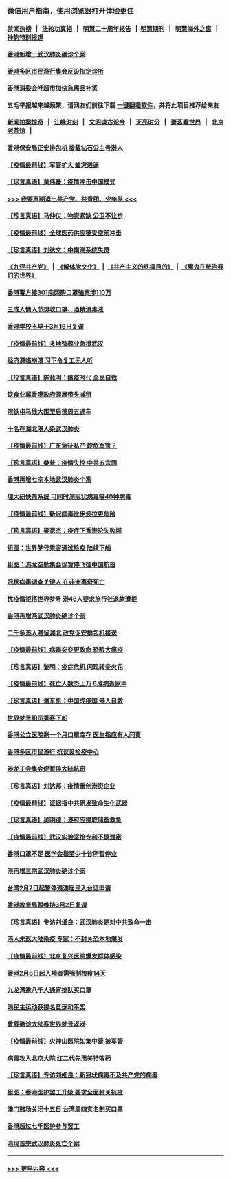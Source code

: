 ### [微信用户指南，使用浏览器打开体验更佳](https://github.com/gfw-breaker/banned-news1/blob/master/indexes/wechat-guide.md?t=0)
#### [禁闻热榜](热点新闻.md?t=0)  &nbsp;&nbsp;|&nbsp;&nbsp; [法轮功真相](https://github.com/gfw-breaker/truth/blob/master/README.md?t=0) &nbsp;&nbsp;|&nbsp;&nbsp; [明慧二十周年报告](https://github.com/gfw-breaker/mh-reports/blob/master/README.md?t=0) &nbsp;&nbsp;|&nbsp;&nbsp;[明慧期刊](https://github.com/gfw-breaker/mh-qikan) &nbsp;&nbsp;|&nbsp;&nbsp; [明慧海外之窗](https://github.com/gfw-breaker/mh-news/blob/master/README.md?t=0) &nbsp;&nbsp;|&nbsp;&nbsp; [神韵特别报道](https://github.com/gfw-breaker/mh-news/blob/master/shenyun.md?t=0)
#### [香港新增一武汉肺炎确诊个案](../pages/nsc415/n11874044.md?t=02172156) 
#### [香港多区市民游行集会反设指定诊所](../pages/nsc415/n11874017.md?t=02172156) 
#### [香港消委会吁超市加快急需品补货](../pages/nsc415/n11874003.md?t=02172156) 
#### 五毛举报越来越频繁，请网友们前往下载 [一键翻墙软件](https://github.com/gfw-breaker/ssr-accounts)，并将此项目推荐给亲友
#### [新闻拍案惊奇](https://github.com/gfw-breaker/banned-news1/blob/master/pages/link4.md) &nbsp;&nbsp;|&nbsp;&nbsp; [江峰时刻](https://github.com/gfw-breaker/banned-news1/blob/master/pages/link4.md) &nbsp;&nbsp;|&nbsp;&nbsp; [文昭谈古论今](https://github.com/gfw-breaker/banned-news1/blob/master/pages/link4.md) &nbsp;&nbsp;|&nbsp;&nbsp; [天亮时分](https://github.com/gfw-breaker/banned-news1/blob/master/pages/link4.md) &nbsp;&nbsp;|&nbsp;&nbsp; [萧茗看世界](https://github.com/gfw-breaker/banned-news1/blob/master/pages/link4.md) &nbsp;&nbsp;|&nbsp;&nbsp; [北京老茶馆](https://github.com/gfw-breaker/banned-news1/blob/master/pages/link4.md) &nbsp;&nbsp;|&nbsp;&nbsp; 
#### [香港保安局正安排包机 接载钻石公主号港人](../pages/nsc415/n11873932.md?t=02172156) 
#### [【疫情最前线】军管扩大 蝗灾进逼](../pages/nsc415/n11873780.md?t=02172156) 
#### [【珍言真语】黄伟豪：疫情冲击中国模式](../pages/nsc415/n11873482.md?t=02172156) 
#### [>>> 我要声明退出共产党、共青团、少年队 <<<](https://github.com/begood0513/goodnews/blob/master/quit/letter.md) 
#### [【珍言真语】马仲仪：物资紧缺 公卫不让步](../pages/nsc415/n11872315.md?t=02172156) 
#### [【疫情最前线】全球医药供应链受空前冲击](../pages/nsc415/n11869614.md?t=02172156) 
#### [【珍言真语】刘达文：中南海系统失灵](../pages/nsc415/n11869465.md?t=02172156) 
#### [《九评共产党》](https://github.com/begood0513/9ping.md/blob/master/README.md) &nbsp;|&nbsp; [《解体党文化》](../../../../jtdwh.md/blob/master/README.md)  &nbsp;|&nbsp; [《共产主义的终极目的》](../../../../gczydzjmd.md/blob/master/README.md) &nbsp;|&nbsp; [《魔鬼在统治我们的世界》](../../../../mgztzwmdsj.md/blob/master/README.md) 
#### [香港警方接301宗网购口罩骗案涉110万](../pages/nsc415/n11867572.md?t=02172156) 
#### [三成人情人节想收口罩、酒精消毒液](../pages/nsc415/n11867523.md?t=02172156) 
#### [香港学校不早于3月16日复课](../pages/nsc415/n11867498.md?t=02172156) 
#### [【疫情最前线】多地殡葬业急援武汉](../pages/nsc415/n11866914.md?t=02172156) 
#### [经济濒临崩溃 习下令复工无人听](../pages/nsc415/n11867269.md?t=02172156) 
#### [【珍言真语】陈竟明：瘟疫时代 全民自救](../pages/nsc415/n11866765.md?t=02172156) 
#### [饮食业冀香港政府领展带头减租](../pages/nsc415/n11864876.md?t=02172156) 
#### [港铁屯马线大围至启德周五通车](../pages/nsc415/n11864842.md?t=02172156) 
#### [十名在湖北港人染武汉肺炎](../pages/nsc415/n11864807.md?t=02172156) 
#### [【疫情最前线】广东急征私产 趁危军管？](../pages/nsc415/n11864205.md?t=02172156) 
#### [【珍言真语】桑普：疫情失控 中共五宗罪](../pages/nsc415/n11864157.md?t=02172156) 
#### [香港再增七宗本地武汉肺炎个案](../pages/nsc415/n11862405.md?t=02172156) 
#### [理大研快筛系统 可同时测冠状病毒等40种病毒](../pages/nsc415/n11862376.md?t=02172156) 
#### [【疫情最前线】新冠病毒比伊波拉更危险](../pages/nsc415/n11862199.md?t=02172156) 
#### [【珍言真语】梁家杰：疫症下香港沦失败城](../pages/nsc415/n11861588.md?t=02172156) 
#### [组图：世界梦号乘客通过检疫 陆续下船](../pages/nsc415/n11858302.md?t=02172156) 
#### [组图：港龙空勤集会促暂停飞往中国航班](../pages/nsc415/n11858190.md?t=02172156) 
#### [冠状病毒调查关键人 在非洲离奇死亡](../pages/nsc415/n11859798.md?t=02172156) 
#### [忧疫情拒搭世界梦号 港46人要求旅行社退款遭拒](../pages/nsc415/n11859849.md?t=02172156) 
#### [香港再增两武汉肺炎确诊个案](../pages/nsc415/n11859833.md?t=02172156) 
#### [二千多港人滞留湖北 政党促安排包机接送](../pages/nsc415/n11859831.md?t=02172156) 
#### [【疫情最前线】病毒突变更致命 恐酿大瘟疫](../pages/nsc415/n11859604.md?t=02172156) 
#### [【珍言真语】黎明：疫症危机 闪现转变火花](../pages/nsc415/n11859199.md?t=02172156) 
#### [【疫情最前线】死亡人数恐上万 6成病逝家中](../pages/nsc415/n11856687.md?t=02172156) 
#### [【珍言真语】潘东凯：中国成疫国 港人自救](../pages/nsc415/n11856962.md?t=02172156) 
#### [世界梦号船员乘客下船](../pages/nsc415/n11856883.md?t=02172156) 
#### [香港公立医院剩一个月口罩库存 医生指应有人问责](../pages/nsc415/n11856875.md?t=02172156) 
#### [香港多区市民游行 抗议设检疫中心](../pages/nsc415/n11856866.md?t=02172156) 
#### [港龙工会集会促暂停大陆航班](../pages/nsc415/n11856840.md?t=02172156) 
#### [【珍言真语】刘达邦：疫情重创港资企业](../pages/nsc415/n11854274.md?t=02172156) 
#### [【疫情最前线】证据指中共研发致命生化武器](../pages/nsc415/n11853087.md?t=02172156) 
#### [【珍言真语】吴明德：港府应提取储备救急](../pages/nsc415/n11852734.md?t=02172156) 
#### [【疫情最前线】武汉实验室抢专利不慎泄密](../pages/nsc415/n11850310.md?t=02172156) 
#### [香港口罩不足 医学会指至少十诊所暂停业](../pages/nsc415/n11850301.md?t=02172156) 
#### [港再增三宗武汉肺炎确诊个案](../pages/nsc415/n11850328.md?t=02172156) 
#### [台湾2月7日起暂停港澳居民入台证申请](../pages/nsc415/n11850304.md?t=02172156) 
#### [香港教育局暂维持3月2日复课](../pages/nsc415/n11850260.md?t=02172156) 
#### [【珍言真语】专访刘细良：武汉肺炎是对中共致命一击](../pages/nsc415/n11849934.md?t=02172156) 
#### [港人未返大陆染疫 专家：不封关恐本地爆发](../pages/nsc415/n11848021.md?t=02172156) 
#### [【疫情最前线】北京复兴医院爆发群体感染](../pages/nsc415/n11847626.md?t=02172156) 
#### [香港2月8日起入境者需强制检疫14天](../pages/nsc415/n11847658.md?t=02172156) 
#### [九龙湾逾八千人通宵排队买口罩](../pages/nsc415/n11847647.md?t=02172156) 
#### [港民主运动获提名竞逐和平奖](../pages/nsc415/n11847633.md?t=02172156) 
#### [曾载确诊大陆客世界梦号返港](../pages/nsc415/n11847608.md?t=02172156) 
#### [【疫情最前线】火神山医院如集中营 被军管](../pages/nsc415/n11847524.md?t=02172156) 
#### [病毒攻入北京大院 红二代先用美特效药](../pages/nsc415/n11847427.md?t=02172156) 
#### [【珍言真语】专访刘细良：新冠状病毒不及共产党的病毒](../pages/nsc415/n11847164.md?t=02172156) 
#### [组图：香港医护罢工升级 要求全面封关抗疫](../pages/nsc415/n11844107.md?t=02172156) 
#### [澳门赌场关闭十五日 台湾周四实名制买口罩](../pages/nsc415/n11845083.md?t=02172156) 
#### [香港超过七千医护参与罢工](../pages/nsc415/n11845051.md?t=02172156) 
#### [港现首宗武汉肺炎死亡个案](../pages/nsc415/n11844998.md?t=02172156) 

----
#### [ >>> 更早内容 <<< ](../indexes/nsc415-earlier.md)
